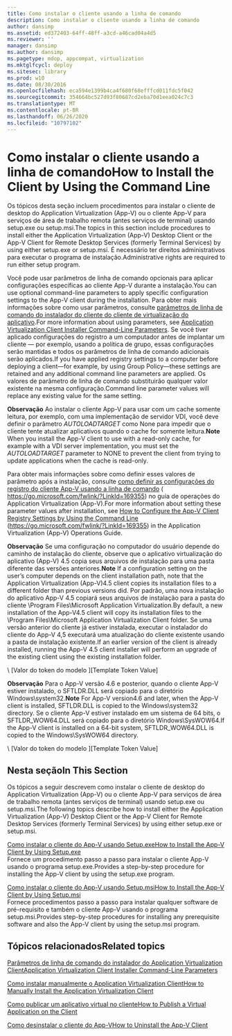 ```yaml
---
title: Como instalar o cliente usando a linha de comando
description: Como instalar o cliente usando a linha de comando
author: dansimp
ms.assetid: ed372403-64ff-48ff-a3cd-a46cad04a4d5
ms.reviewer: ''
manager: dansimp
ms.author: dansimp
ms.pagetype: mdop, appcompat, virtualization
ms.mktglfcycl: deploy
ms.sitesec: library
ms.prod: w10
ms.date: 08/30/2016
ms.openlocfilehash: eca594e1399b4ca4f680f68efffcd011fdc5f042
ms.sourcegitcommit: 354664bc527d93f80687cd2eba70d1eea024c7c3
ms.translationtype: MT
ms.contentlocale: pt-BR
ms.lasthandoff: 06/26/2020
ms.locfileid: "10797102"
---
```

# <span data-ttu-id="960dc-103">Como instalar o cliente usando a linha de comando</span><span class="sxs-lookup"><span data-stu-id="960dc-103">How to Install the Client by Using the Command Line</span></span>


<span data-ttu-id="960dc-104">Os tópicos desta seção incluem procedimentos para instalar o cliente de desktop do Application Virtualization (App-V) ou o cliente App-V para serviços de área de trabalho remota (antes serviços de terminal) usando setup.exe ou setup.msi.</span><span class="sxs-lookup"><span data-stu-id="960dc-104">The topics in this section include procedures to install either the Application Virtualization (App-V) Desktop Client or the App-V Client for Remote Desktop Services (formerly Terminal Services) by using either setup.exe or setup.msi.</span></span> <span data-ttu-id="960dc-105">É necessário ter direitos administrativos para executar o programa de instalação.</span><span class="sxs-lookup"><span data-stu-id="960dc-105">Administrative rights are required to run either setup program.</span></span>

<span data-ttu-id="960dc-106">Você pode usar parâmetros de linha de comando opcionais para aplicar configurações específicas ao cliente App-V durante a instalação.</span><span class="sxs-lookup"><span data-stu-id="960dc-106">You can use optional command-line parameters to apply specific configuration settings to the App-V client during the installation.</span></span> <span data-ttu-id="960dc-107">Para obter mais informações sobre como usar parâmetros, consulte [parâmetros de linha de comando do instalador do cliente do cliente de virtualização do aplicativo](application-virtualization-client-installer-command-line-parameters.md).</span><span class="sxs-lookup"><span data-stu-id="960dc-107">For more information about using parameters, see [Application Virtualization Client Installer Command-Line Parameters](application-virtualization-client-installer-command-line-parameters.md).</span></span> <span data-ttu-id="960dc-108">Se você tiver aplicado configurações do registro a um computador antes de implantar um cliente — por exemplo, usando a política de grupo, essas configurações serão mantidas e todos os parâmetros de linha de comando adicionais serão aplicados.</span><span class="sxs-lookup"><span data-stu-id="960dc-108">If you have applied registry settings to a computer before deploying a client—for example, by using Group Policy—these settings are retained and any additional command line parameters are applied.</span></span> <span data-ttu-id="960dc-109">Os valores de parâmetro de linha de comando substituirão qualquer valor existente na mesma configuração.</span><span class="sxs-lookup"><span data-stu-id="960dc-109">Command line parameter values will replace any existing value for the same setting.</span></span>

<span data-ttu-id="960dc-110">**Observação**  Ao instalar o cliente App-V para usar com um cache somente leitura, por exemplo, com uma implementação de servidor VDI, você deve definir o parâmetro *AUTOLOADTARGET* como None para impedir que o cliente tente atualizar aplicativos quando o cache for somente leitura.</span><span class="sxs-lookup"><span data-stu-id="960dc-110">**Note** When you install the App-V client to use with a read-only cache, for example with a VDI server implementation, you must set the *AUTOLOADTARGET* parameter to NONE to prevent the client from trying to update applications when the cache is read-only.</span></span>

 

<span data-ttu-id="960dc-111">Para obter mais informações sobre como definir esses valores de parâmetro após a instalação, consulte [como definir as configurações do registro do cliente App-V usando a linha de comando](https://go.microsoft.com/fwlink/?LinkId=169355) ( https://go.microsoft.com/fwlink/?LinkId=169355) no guia de operações do Application Virtualization (App-V).</span><span class="sxs-lookup"><span data-stu-id="960dc-111">For more information about setting these parameter values after installation, see [How to Configure the App-V Client Registry Settings by Using the Command Line](https://go.microsoft.com/fwlink/?LinkId=169355) (https://go.microsoft.com/fwlink/?LinkId=169355) in the Application Virtualization (App-V) Operations Guide.</span></span>

<span data-ttu-id="960dc-112">**Observação**  Se uma configuração no computador do usuário depende do caminho de instalação do cliente, observe que o aplicativo virtualização do aplicativo (App-V) 4.5 copia seus arquivos de instalação para uma pasta diferente das versões anteriores.</span><span class="sxs-lookup"><span data-stu-id="960dc-112">**Note** If a configuration setting on the user’s computer depends on the client installation path, note that the Application Virtualization (App-V)4.5 client copies its installation files to a different folder than previous versions did.</span></span> <span data-ttu-id="960dc-113">Por padrão, uma nova instalação do aplicativo App-V 4.5 copiará seus arquivos de instalação para a pasta do cliente \\Program Files\\Microsoft Application Virtualization.</span><span class="sxs-lookup"><span data-stu-id="960dc-113">By default, a new installation of the App-V4.5 client will copy its installation files to the \\Program Files\\Microsoft Application Virtualization Client folder.</span></span> <span data-ttu-id="960dc-114">Se uma versão anterior do cliente já estiver instalada, executar o instalador do cliente do App-V 4,5 executará uma atualização do cliente existente usando a pasta de instalação existente.</span><span class="sxs-lookup"><span data-stu-id="960dc-114">If an earlier version of the client is already installed, running the App-V 4.5 client installer will perform an upgrade of the existing client using the existing installation folder.</span></span>

 

<span data-ttu-id="960dc-115">\ [Valor do token do modelo \]</span><span class="sxs-lookup"><span data-stu-id="960dc-115">\[Template Token Value\]</span></span>

<span data-ttu-id="960dc-116">**Observação**  Para o App-V versão 4.6 e posterior, quando o cliente App-V estiver instalado, o SFTLDR.DLL será copiado para o diretório Windows\\system32.</span><span class="sxs-lookup"><span data-stu-id="960dc-116">**Note** For App-V version4.6 and later, when the App-V client is installed, SFTLDR.DLL is copied to the Windows\\system32 directory.</span></span> <span data-ttu-id="960dc-117">Se o cliente App-V estiver instalado em um sistema de 64 bits, o SFTLDR\_WOW64.DLL será copiado para o diretório Windows\\SysWOW64.</span><span class="sxs-lookup"><span data-stu-id="960dc-117">If the App-V client is installed on a 64-bit system, SFTLDR\_WOW64.DLL is copied to the Windows\\SysWOW64 directory.</span></span>

 

<span data-ttu-id="960dc-118">\ [Valor do token do modelo \]</span><span class="sxs-lookup"><span data-stu-id="960dc-118">\[Template Token Value\]</span></span>

## <span data-ttu-id="960dc-119">Nesta seção</span><span class="sxs-lookup"><span data-stu-id="960dc-119">In This Section</span></span>


<span data-ttu-id="960dc-120">Os tópicos a seguir descrevem como instalar o cliente de desktop do Application Virtualization (App-V) ou o cliente App-V para serviços de área de trabalho remota (antes serviços de terminal) usando setup.exe ou setup.msi.</span><span class="sxs-lookup"><span data-stu-id="960dc-120">The following topics describe how to install either the Application Virtualization (App-V) Desktop Client or the App-V Client for Remote Desktop Services (formerly Terminal Services) by using either setup.exe or setup.msi.</span></span>

<a href="" id="how-to-install-the-app-v-client-by-using-setup-exe"></a>[<span data-ttu-id="960dc-121">Como instalar o cliente do App-V usando Setup.exe</span><span class="sxs-lookup"><span data-stu-id="960dc-121">How to Install the App-V Client by Using Setup.exe</span></span>](how-to-install-the-app-v-client-by-using-setupexe-new.md)  
<span data-ttu-id="960dc-122">Fornece um procedimento passo a passo para instalar o cliente App-V usando o programa setup.exe.</span><span class="sxs-lookup"><span data-stu-id="960dc-122">Provides a step-by-step procedure for installing the App-V client by using the setup.exe program.</span></span>

<a href="" id="how-to-install-the-app-v-client-by-using-setup-msi"></a>[<span data-ttu-id="960dc-123">Como instalar o cliente do App-V usando Setup.msi</span><span class="sxs-lookup"><span data-stu-id="960dc-123">How to Install the App-V Client by Using Setup.msi</span></span>](how-to-install-the-app-v-client-by-using-setupmsi-new.md)  
<span data-ttu-id="960dc-124">Fornece procedimentos passo a passo para instalar qualquer software de pré-requisito e também o cliente App-V usando o programa setup.msi.</span><span class="sxs-lookup"><span data-stu-id="960dc-124">Provides step-by-step procedures for installing any prerequisite software and also the App-V client by using the setup.msi program.</span></span>

## <span data-ttu-id="960dc-125">Tópicos relacionados</span><span class="sxs-lookup"><span data-stu-id="960dc-125">Related topics</span></span>


[<span data-ttu-id="960dc-126">Parâmetros de linha de comando do instalador do Application Virtualization Client</span><span class="sxs-lookup"><span data-stu-id="960dc-126">Application Virtualization Client Installer Command-Line Parameters</span></span>](application-virtualization-client-installer-command-line-parameters.md)

[<span data-ttu-id="960dc-127">Como instalar manualmente o Application Virtualization Client</span><span class="sxs-lookup"><span data-stu-id="960dc-127">How to Manually Install the Application Virtualization Client</span></span>](how-to-manually-install-the-application-virtualization-client.md)

[<span data-ttu-id="960dc-128">Como publicar um aplicativo virtual no cliente</span><span class="sxs-lookup"><span data-stu-id="960dc-128">How to Publish a Virtual Application on the Client</span></span>](how-to-publish-a-virtual-application-on-the-client.md)

[<span data-ttu-id="960dc-129">Como desinstalar o cliente do App-V</span><span class="sxs-lookup"><span data-stu-id="960dc-129">How to Uninstall the App-V Client</span></span>](how-to-uninstall-the-app-v-client.md)

 

 





